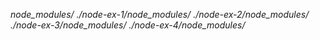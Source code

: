 *node_modules/*
*./node-ex-1/node_modules/*
*./node-ex-2/node_modules/*
*./node-ex-3/node_modules/*
*./node-ex-4/node_modules/*